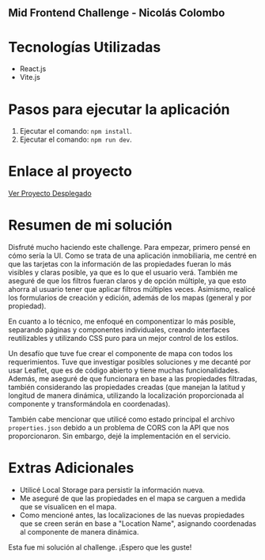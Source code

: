 ## Mid Frontend Challenge - Nicolás Colombo

# Tecnologías Utilizadas
- React.js
- Vite.js

# Pasos para ejecutar la aplicación

1. Ejecutar el comando: `npm install`.
2. Ejecutar el comando: `npm run dev`.

# Enlace al proyecto

[Ver Proyecto Desplegado](https://red-atlas-challenge-ncolombo.vercel.app/)

# Resumen de mi solución

Disfruté mucho haciendo este challenge. Para empezar, primero pensé en cómo sería la UI. Como se trata de una aplicación inmobiliaria, me centré en que las tarjetas con la información de las propiedades fueran lo más visibles y claras posible, ya que es lo que el usuario verá. También me aseguré de que los filtros fueran claros y de opción múltiple, ya que esto ahorra al usuario tener que aplicar filtros múltiples veces. Asimismo, realicé los formularios de creación y edición, además de los mapas (general y por propiedad). 

En cuanto a lo técnico, me enfoqué en componentizar lo más posible, separando páginas y componentes individuales, creando interfaces reutilizables y utilizando CSS puro para un mejor control de los estilos.

Un desafío que tuve fue crear el componente de mapa con todos los requerimientos. Tuve que investigar posibles soluciones y me decanté por usar Leaflet, que es de código abierto y tiene muchas funcionalidades. Además, me aseguré de que funcionara en base a las propiedades filtradas, también considerando las propiedades creadas (que manejan la latitud y longitud de manera dinámica, utilizando la localización proporcionada al componente y transformándola en coordenadas).

También cabe mencionar que utilicé como estado principal el archivo `properties.json` debido a un problema de CORS con la API que nos proporcionaron. Sin embargo, dejé la implementación en el servicio.

# Extras Adicionales

- Utilicé Local Storage para persistir la información nueva.
- Me aseguré de que las propiedades en el mapa se carguen a medida que se visualicen en el mapa.
- Como mencioné antes, las localizaciones de las nuevas propiedades que se creen serán en base a "Location Name", asignando coordenadas al componente de manera dinámica.

Esta fue mi solución al challenge. ¡Espero que les guste!
